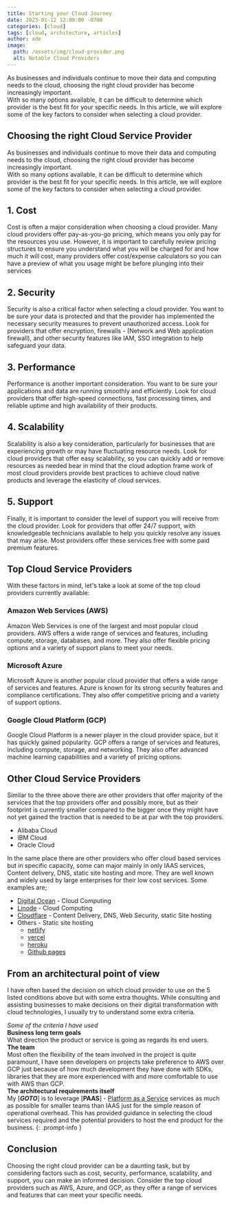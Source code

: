 ```yaml
---
title: Starting your Cloud Journey
date: 2023-01-12 12:00:00 -0700
categories: [cloud]
tags: [cloud, architecture, articles]
author: ade
image:
  path: /assets/img/cloud-provider.png
  alt: Notable Cloud Providers
---
```


<!-- ![Cloud Providers](../../assets/img/cloud-provider.png)
_Notable Cloud Providers_ -->

<!-- excerpt-start -->
As businesses and individuals continue to move their data and computing needs to the cloud, choosing the right cloud provider has become increasingly important. <br>
With so many options available, it can be difficult to determine which provider is the best fit for your specific needs. In this article, we will explore some of the key factors to consider when selecting a cloud provider.
<!-- excerpt-end -->

## Choosing the right Cloud Service Provider

As businesses and individuals continue to move their data and computing needs to the cloud, choosing the right cloud provider has become increasingly important. <br>
With so many options available, it can be difficult to determine which provider is the best fit for your specific needs. In this article, we will explore some of the key factors to consider when selecting a cloud provider.

## **1. Cost**

Cost is often a major consideration when choosing a cloud provider. Many cloud providers offer pay-as-you-go pricing, which means you only pay for the resources you use. However, it is important to carefully review pricing structures to ensure you understand what you will be charged for and how much it will cost, many providers offer cost/expense calculators so you can have a preview of what you usage might be before plunging into their services

## **2. Security**

Security is also a critical factor when selecting a cloud provider. You want to be sure your data is protected and that the provider has implemented the necessary security measures to prevent unauthorized access. Look for providers that offer encryption, firewalls - (Network and Web application firewall), and other security features like IAM, SSO integration to help safeguard your data.

## **3. Performance**

Performance is another important consideration. You want to be sure your applications and data are running smoothly and efficiently. Look for cloud providers that offer high-speed connections, fast processing times, and reliable uptime and high availability of their products.

## **4. Scalability**

Scalability is also a key consideration, particularly for businesses that are experiencing growth or may have fluctuating resource needs. Look for cloud providers that offer easy scalability, so you can quickly add or remove resources as needed bear in mind that the cloud adoption frame work of most cloud providers provide best practices to achieve cloud native products and leverage the elasticity of cloud services.

## **5. Support**

Finally, it is important to consider the level of support you will receive from the cloud provider. Look for providers that offer 24/7 support, with knowledgeable technicians available to help you quickly resolve any issues that may arise. Most providers offer these services free with some paid premium features.

## Top Cloud Service Providers

With these factors in mind, let's take a look at some of the top cloud providers currently available:

### Amazon Web Services (AWS)

Amazon Web Services is one of the largest and most popular cloud providers. AWS offers a wide range of services and features, including compute, storage, databases, and more. They also offer flexible pricing options and a variety of support plans to meet your needs.

### Microsoft Azure

Microsoft Azure is another popular cloud provider that offers a wide range of services and features. Azure is known for its strong security features and compliance certifications. They also offer competitive pricing and a variety of support options.

### Google Cloud Platform (GCP)

Google Cloud Platform is a newer player in the cloud provider space, but it has quickly gained popularity. GCP offers a range of services and features, including compute, storage, and networking. They also offer advanced machine learning capabilities and a variety of pricing options.

## Other Cloud Service Providers

Similar to the three above there are other providers that offer majority of the services that the top providers offer and possibly more, but as their footprint is currently smaller compared to the bigger once they might have not yet gained the traction that is needed to be at par with the top providers.

- Alibaba Cloud
- IBM Cloud
- Oracle Cloud

In the same place there are other providers who offer cloud based services but in specific capacity, some can major mainly in only IAAS services, Content delivery, DNS, static site hosting and more. They are well known and widely used by large enterprises for their low cost services. Some examples are;

- [Digital Ocean](https://www.digitalocean.com/) - Cloud Computing
- [Linode](https://www.linode.com/) - Cloud Computing
- [Cloudflare](https://www.cloudflare.com/) - Content Delivery, DNS, Web Security, static Site hosting
- Others - Static site hosting
  - [netlify](https://www.netlify.com/)
  - [vercel](https://vercel.com/)
  - [heroku](https://www.heroku.com/)
  - [Github pages](https://pages.github.com/)

## From an architectural point of view

I have often based the decision on which cloud provider to use on the 5 listed conditions above but with some extra thoughts.
While consulting and assisting businesses to make decisions on their digital transformation with cloud technologies, I usually try to understand some extra criteria.

>
_Some of the criteria I have used_<br>
**Business long term goals**<br>
What direction the product or service is going as regards its end users.<br>
**The team**<br>
Most often the flexibility of the team involved in the project is quite paramount, I have seen developers on projects take preference to AWS over GCP just because of how much development they have done with SDKs, libraries that they are more experienced with and more comfortable to use with AWS than GCP.<br>
**The architectural requirements itself**<br>
My [**_GOTO_**] is to leverage [**PAAS**] - [Platform as a Service](https://en.wikipedia.org/wiki/Platform_as_a_service) services as much as possible for smaller teams than IAAS just for the simple reason of operational overhead. This has provided guidance in selecting the cloud services required and the potential providers to host the end product for the business.
{: .prompt-info }

## Conclusion

Choosing the right cloud provider can be a daunting task, but by considering factors such as cost, security, performance, scalability, and support, you can make an informed decision. Consider the top cloud providers such as AWS, Azure, and GCP, as they offer a range of services and features that can meet your specific needs.
